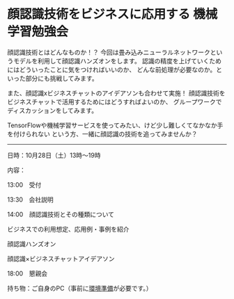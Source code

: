 # 顔認識技術をビジネスに応用する 機械学習勉強会

顔認識技術とはどんなものか！？ 今回は畳み込みニューラルネットワークというモデルを利用して顔認識ハンズオンをします。
認識の精度を上げていくためにはどういったことに気をつければいいのか、 どんな前処理が必要なのか。といった部分にも挑戦してみます。

また、顔認識xビジネスチャットのアイデアソンも合わせて実施！
顔認識技術をビジネスチャットで活用するためにはどうすればよいのか、 グループワークでディスカッションをしてみます。

TensorFlowや機械学習サービスを使ってみたい、けど少し難しくてなかなか手を付けられない という方、一緒に顔認識の技術を追ってみませんか？

---

日時：10月28日（土）13時～19時

内容：

13:00　受付

13:30　会社説明

14:00　顔認識技術とその種類について

ビジネスでの利用想定、応用例・事例を紹介

顔認識ハンズオン

顔認識×ビジネスチャットアイデアソン

18:00　懇親会

持ち物：ご自身のPC（事前に[環境準備](20171028_PreWork.md)が必要です。）

